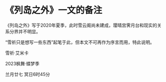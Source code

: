 # 《列岛之外》一文的备注

《列岛之外》写于2020年夏季，此时雪云阁尚未建成，璎晴宫霁月台和现实的关系分界并不明显。

“雪祈只是想写一些东西”起笔于此，但本文不可再作为序言而用，特此说明。

雪祈·艾米卡

2023枫舞·蝶梦季 

兰月廿七 冥日6时45分